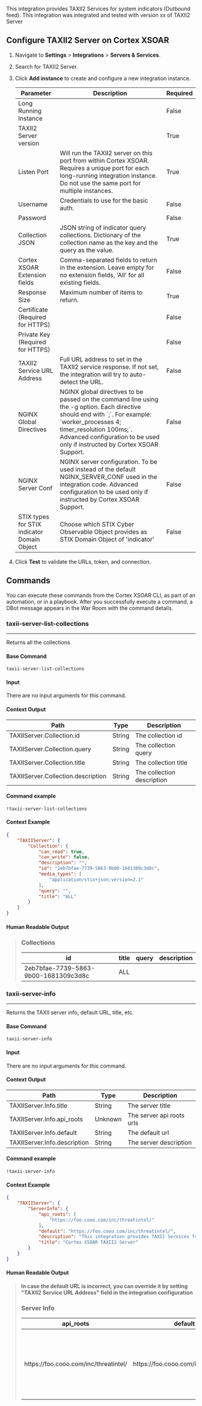 This integration provides TAXII2 Services for system indicators (Outbound feed).
This integration was integrated and tested with version xx of TAXII2 Server

## Configure TAXII2 Server on Cortex XSOAR

1. Navigate to **Settings** > **Integrations** > **Servers & Services**.
2. Search for TAXII2 Server.
3. Click **Add instance** to create and configure a new integration instance.

    | **Parameter** | **Description** | **Required** |
    | --- | --- | --- |
    | Long Running Instance |  | False |
    | TAXII2 Server version |  | True |
    | Listen Port | Will run the TAXII2 server on this port from within Cortex XSOAR. Requires a unique port for each long-running integration instance. Do not use the same port for multiple instances. | True |
    | Username | Credentials to use for the basic auth. | False |
    | Password |  | False |
    | Collection JSON | JSON string of indicator query collections. Dictionary of the collection name as the key and the query as the value. | True |
    | Cortex XSOAR Extension fields | Comma-separated fields to return in the extension. Leave empty for no extension fields, 'All' for all existing fields. | False |
    | Response Size | Maximum number of items to return. | True |
    | Certificate (Required for HTTPS) |  | False |
    | Private Key (Required for HTTPS) |  | False |
    | TAXII2 Service URL Address | Full URL address to set in the TAXII2 service response. If not set, the integration will try to auto-detect the URL. | False |
    | NGINX Global Directives | NGINX global directives to be passed on the command line using the -g option. Each directive should end with \`;\`. For example: \`worker_processes 4; timer_resolution 100ms;\`. Advanced configuration to be used only if instructed by Cortex XSOAR Support. | False |
    | NGINX Server Conf | NGINX server configuration. To be used instead of the default NGINX_SERVER_CONF used in the integration code. Advanced configuration to be used only if instructed by Cortex XSOAR Support. | False |
    | STIX types for STIX indicator Domain Object | Choose which STIX Cyber Observable Object provides as STIX Domain Object of 'indicator' | False |

4. Click **Test** to validate the URLs, token, and connection.
## Commands
You can execute these commands from the Cortex XSOAR CLI, as part of an automation, or in a playbook.
After you successfully execute a command, a DBot message appears in the War Room with the command details.
### taxii-server-list-collections
***
Returns all the collections


#### Base Command

`taxii-server-list-collections`
#### Input

There are no input arguments for this command.

#### Context Output

| **Path** | **Type** | **Description** |
| --- | --- | --- |
| TAXIIServer.Collection.id | String | The collection id | 
| TAXIIServer.Collection.query | String | The collection query | 
| TAXIIServer.Collection.title | String | The collection title | 
| TAXIIServer.Collection.description | String | The collection description | 

#### Command example
```!taxii-server-list-collections```
#### Context Example
```json
{
    "TAXIIServer": {
        "Collection": {
            "can_read": true,
            "can_write": false,
            "description": "",
            "id": "2eb7bfae-7739-5863-9b00-1681309c3d8c",
            "media_types": [
                "application/stix+json;version=2.1"
            ],
            "query": "",
            "title": "ALL"
        }
    }
}
```

#### Human Readable Output

>### Collections
>|id|title|query|description|
>|---|---|---|---|
>| 2eb7bfae-7739-5863-9b00-1681309c3d8c | ALL |  |  |


### taxii-server-info
***
Returns the TAXII server info, default URL, title, etc.


#### Base Command

`taxii-server-info`
#### Input

There are no input arguments for this command.

#### Context Output

| **Path** | **Type** | **Description** |
| --- | --- | --- |
| TAXIIServer.Info.title | String | The server title | 
| TAXIIServer.Info.api_roots | Unknown | The server api roots urls | 
| TAXIIServer.Info.default | String | The default url | 
| TAXIIServer.Info.description | String | The server description | 

#### Command example
```!taxii-server-info```
#### Context Example
```json
{
    "TAXIIServer": {
        "ServerInfo": {
            "api_roots": [
                "https://foo.cooo.com/inc/threatintel/"
            ],
            "default": "https://foo.cooo.com/inc/threatintel/",
            "description": "This integration provides TAXII Services for system indicators (Outbound feed).",
            "title": "Cortex XSOAR TAXII2 Server"
        }
    }
}
```

#### Human Readable Output

>**In case the default URL is incorrect, you can override it by setting "TAXII2 Service URL Address" field in the integration configuration**
>
>### Server Info
>|api_roots|default|description|title|
>|---|---|---|---|
>| https:<span>//</span>foo.cooo.com/inc/threatintel/ | https:<span>//</span>foo.cooo.com/inc/threatintel/ | This integration provides TAXII Services for system indicators (Outbound feed). | Cortex XSOAR TAXII2 Server |


